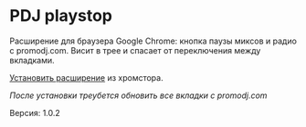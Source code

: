 PDJ playstop
============

Расширение для браузера Google Chrome: кнопка паузы миксов и радио с promodj.com.
Висит в трее и спасает от переключения между вкладками.

[Установить расширение](https://chrome.google.com/webstore/detail/pdj-playstop/nphcoecmaigjlaadabjihhoaiaopcadk) из
хромстора.

*После установки треубется обновить все вкладки с promodj.com*

Версия: 1.0.2


